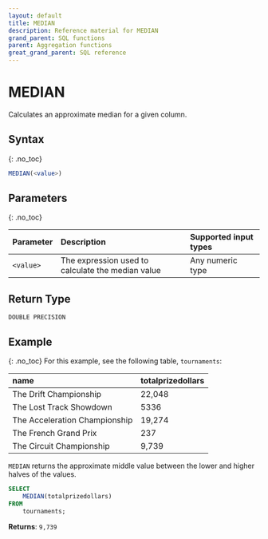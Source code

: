 ```yaml
---
layout: default
title: MEDIAN
description: Reference material for MEDIAN
grand_parent: SQL functions
parent: Aggregation functions
great_grand_parent: SQL reference
---
```


# MEDIAN

Calculates an approximate median for a given column.

## Syntax
{: .no_toc}

```sql
MEDIAN(<value>)
```

## Parameters
{: .no_toc}

| Parameter | Description                         |Supported input types |
| :--------- | :----------------------------------- | :---------------------|
| `<value>`   | The expression used to calculate the median value | Any numeric type |


## Return Type
`DOUBLE PRECISION`

## Example
{: .no_toc}
For this example,  see the following table, `tournaments`:

| name                          | totalprizedollars  |
| :-----------------------------| :------------------| 
| The Drift Championship        | 22,048             |
| The Lost Track Showdown       | 5336               |
| The Acceleration Championship | 19,274             |
| The French Grand Prix         | 237                |
| The Circuit Championship      | 9,739              |

`MEDIAN` returns the approximate middle value between the lower and higher halves of the values.

```sql
SELECT
	MEDIAN(totalprizedollars)
FROM
	tournaments;
```

**Returns**: `9,739`
